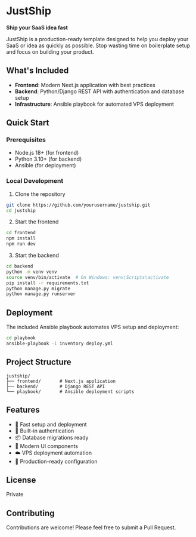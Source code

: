 # JustShip

**Ship your SaaS idea fast**

JustShip is a production-ready template designed to help you deploy your SaaS or idea as quickly as possible. Stop wasting time on boilerplate setup and focus on building your product.

## What's Included

- **Frontend**: Modern Next.js application with best practices
- **Backend**: Python/Django REST API with authentication and database setup
- **Infrastructure**: Ansible playbook for automated VPS deployment

## Quick Start

### Prerequisites

- Node.js 18+ (for frontend)
- Python 3.10+ (for backend)
- Ansible (for deployment)

### Local Development

1. Clone the repository
```bash
git clone https://github.com/yourusername/justship.git
cd justship
```

2. Start the frontend
```bash
cd frontend
npm install
npm run dev
```

3. Start the backend
```bash
cd backend
python -m venv venv
source venv/bin/activate  # On Windows: venv\Scripts\activate
pip install -r requirements.txt
python manage.py migrate
python manage.py runserver
```

## Deployment

The included Ansible playbook automates VPS setup and deployment:

```bash
cd playbook
ansible-playbook -i inventory deploy.yml
```

## Project Structure

```
justship/
├── frontend/       # Next.js application
├── backend/        # Django REST API
└── playbook/       # Ansible deployment scripts
```

## Features

- 🚀 Fast setup and deployment
- 🔐 Built-in authentication
- 📦 Database migrations ready
- 🎨 Modern UI components
- ☁️ VPS deployment automation
- 🔧 Production-ready configuration

## License

Private

## Contributing

Contributions are welcome! Please feel free to submit a Pull Request.
